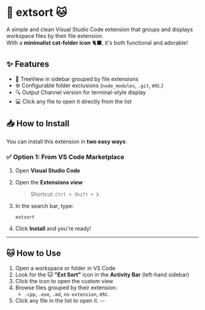 # 📂 extsort 🐱

A simple and clean Visual Studio Code extension that groups and displays workspace files by their file extension.  
With a **minimalist cat-folder icon** 🐈‍⬛, it's both functional and adorable!

## ✨ Features

- 📁 TreeView in sidebar grouped by file extensions
- ⚙️ Configurable folder exclusions (`node_modules`, `.git`, etc.)
- 🔍 Output Channel version for terminal-style display
- 💻 Click any file to open it directly from the list




## 📥 How to Install

You can install this extension in **two easy ways**:

### ✅ Option 1: From VS Code Marketplace

1. Open **Visual Studio Code**
2. Open the **Extensions view**  
   > Shortcut: `Ctrl + Shift + X`
3. In the search bar, type:

   ```
   extsort
   ```

 

4. Click **Install** and you're ready!

---




## 🐱 How to Use

1. Open a workspace or folder in VS Code
2. Look for the 🐱 **"Ext Sort"** icon in the **Activity Bar** (left-hand sidebar)
3. Click the icon to open the custom view
4. Browse files grouped by their extension:
   - `.cpp`, `.exe`, `.md`, `no-extension`, etc.
5. Click any file in the list to open it.
--


